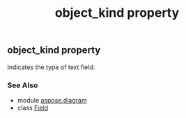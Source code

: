 ﻿---
title: object_kind property
second_title: Aspose.Diagram for Python via .NET API References
description: 
type: docs
weight: 90
url: /python-net/aspose.diagram/field/object_kind/
is_root: false
---

## object_kind property


Indicates the type of text field.

### See Also
* module [aspose.diagram](../../)
* class [Field](/diagram/python-net/aspose.diagram/field)
